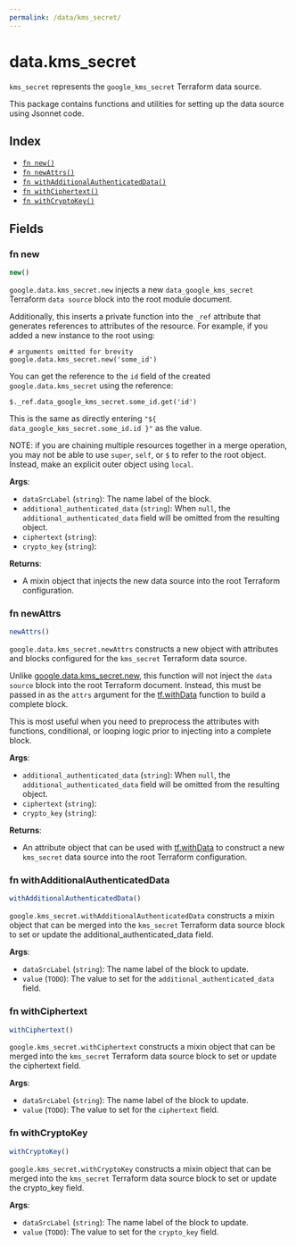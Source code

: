 ```yaml
---
permalink: /data/kms_secret/
---
```


# data.kms_secret

`kms_secret` represents the `google_kms_secret` Terraform data source.



This package contains functions and utilities for setting up the data source using Jsonnet code.


## Index

* [`fn new()`](#fn-new)
* [`fn newAttrs()`](#fn-newattrs)
* [`fn withAdditionalAuthenticatedData()`](#fn-withadditionalauthenticateddata)
* [`fn withCiphertext()`](#fn-withciphertext)
* [`fn withCryptoKey()`](#fn-withcryptokey)

## Fields

### fn new

```ts
new()
```


`google.data.kms_secret.new` injects a new `data_google_kms_secret` Terraform `data source`
block into the root module document.

Additionally, this inserts a private function into the `_ref` attribute that generates references to attributes of the
resource. For example, if you added a new instance to the root using:

    # arguments omitted for brevity
    google.data.kms_secret.new('some_id')

You can get the reference to the `id` field of the created `google.data.kms_secret` using the reference:

    $._ref.data_google_kms_secret.some_id.get('id')

This is the same as directly entering `"${ data_google_kms_secret.some_id.id }"` as the value.

NOTE: if you are chaining multiple resources together in a merge operation, you may not be able to use `super`, `self`,
or `$` to refer to the root object. Instead, make an explicit outer object using `local`.

**Args**:
  - `dataSrcLabel` (`string`): The name label of the block.
  - `additional_authenticated_data` (`string`):  When `null`, the `additional_authenticated_data` field will be omitted from the resulting object.
  - `ciphertext` (`string`): 
  - `crypto_key` (`string`): 

**Returns**:
- A mixin object that injects the new data source into the root Terraform configuration.


### fn newAttrs

```ts
newAttrs()
```


`google.data.kms_secret.newAttrs` constructs a new object with attributes and blocks configured for the `kms_secret`
Terraform data source.

Unlike [google.data.kms_secret.new](#fn-kmssecretnew), this function will not inject the `data source`
block into the root Terraform document. Instead, this must be passed in as the `attrs` argument for the
[tf.withData](https://github.com/tf-libsonnet/core/tree/main/docs#fn-withdata) function to build a complete block.

This is most useful when you need to preprocess the attributes with functions, conditional, or looping logic prior to
injecting into a complete block.

**Args**:
  - `additional_authenticated_data` (`string`):  When `null`, the `additional_authenticated_data` field will be omitted from the resulting object.
  - `ciphertext` (`string`): 
  - `crypto_key` (`string`): 

**Returns**:
  - An attribute object that can be used with [tf.withData](https://github.com/tf-libsonnet/core/tree/main/docs#fn-withdata) to construct a new `kms_secret` data source into the root Terraform configuration.


### fn withAdditionalAuthenticatedData

```ts
withAdditionalAuthenticatedData()
```

`google.kms_secret.withAdditionalAuthenticatedData` constructs a mixin object that can be merged into the `kms_secret`
Terraform data source block to set or update the additional_authenticated_data field.



**Args**:
  - `dataSrcLabel` (`string`): The name label of the block to update.
  - `value` (`TODO`): The value to set for the `additional_authenticated_data` field.


### fn withCiphertext

```ts
withCiphertext()
```

`google.kms_secret.withCiphertext` constructs a mixin object that can be merged into the `kms_secret`
Terraform data source block to set or update the ciphertext field.



**Args**:
  - `dataSrcLabel` (`string`): The name label of the block to update.
  - `value` (`TODO`): The value to set for the `ciphertext` field.


### fn withCryptoKey

```ts
withCryptoKey()
```

`google.kms_secret.withCryptoKey` constructs a mixin object that can be merged into the `kms_secret`
Terraform data source block to set or update the crypto_key field.



**Args**:
  - `dataSrcLabel` (`string`): The name label of the block to update.
  - `value` (`TODO`): The value to set for the `crypto_key` field.
